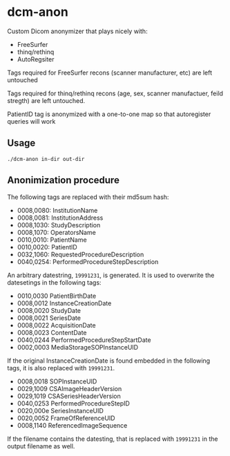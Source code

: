 # dcm-anon

Custom Dicom anonymizer that plays nicely with:
- FreeSurfer
- thinq/rethinq
- AutoRegsiter

Tags required for FreeSurfer recons (scanner manufacturer, etc) are left untouched

Tags required for thinq/rethinq recons (age, sex, scanner manufactuer, feild stregth) are left untouched.

PatientID tag is anonymized with a one-to-one map so that autoregister queries will work

## Usage

`./dcm-anon in-dir out-dir`

## Anonimization procedure

The following tags are replaced with their md5sum hash:
- 0008,0080: InstitutionName
- 0008,0081: InstitutionAddress
- 0008,1030: StudyDescription
- 0008,1070: OperatorsName
- 0010,0010: PatientName
- 0010,0020: PatientID
- 0032,1060: RequestedProcedureDescription
- 0040,0254: PerformedProcedureStepDescription

An arbitrary datestring, `19991231`, is generated. It is used to overwrite the datesetings in the following tags:
- 0010,0030 PatientBirthDate
- 0008,0012 InstanceCreationDate
- 0008,0020 StudyDate
- 0008,0021 SeriesDate
- 0008,0022 AcquisitionDate
- 0008,0023 ContentDate
- 0040,0244 PerformedProcedureStepStartDate
- 0002,0003 MediaStorageSOPInstanceUID

If the original InstanceCreationDate is found embedded in the following tags, it is also replaced with `19991231`.
- 0008,0018 SOPInstanceUID
- 0029,1009 CSAImageHeaderVersion
- 0029,1019 CSASeriesHeaderVersion
- 0040,0253 PerformedProcedureStepID
- 0020,000e SeriesInstanceUID
- 0020,0052 FrameOfReferenceUID
- 0008,1140 ReferencedImageSequence

If the filename contains the datesting, that is replaced with `19991231` in the output filename as well.
